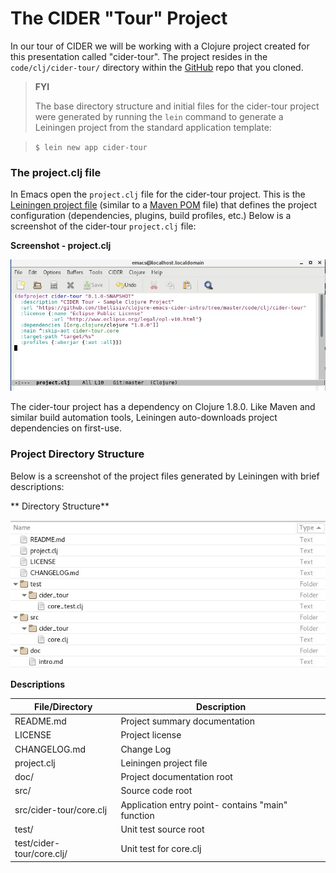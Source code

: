 # The CIDER "Tour" Project

In  our tour of CIDER we will be working with a Clojure project created for this presentation called "cider-tour". The project resides in the `code/clj/cider-tour/` directory within the [GitHub](https://github.com/tbellisiv/clojure-emacs-cider-intro) repo that you cloned.

> **FYI**
>
> The base directory structure and initial files for the cider-tour project were generated by running the `lein` command to generate a Leiningen project from the standard application template:

> `$ lein new app cider-tour`

### The project.clj file

In Emacs open the `project.clj` file for the cider-tour project. This is the [Leiningen project file](https://github.com/technomancy/leiningen/blob/stable/doc/TUTORIAL.md#projectclj) (similar to a [Maven POM](https://maven.apache.org/guides/introduction/introduction-to-the-pom.html) file) that defines the project configuration (dependencies, plugins, build profiles, etc.) Below is a screenshot of the cider-tour `project.clj` file:

**Screenshot - project.clj** 

![project.clj for cider-tour project](images/project_clj.jpg)

The cider-tour project has a dependency on Clojure 1.8.0. Like Maven and similar build automation tools, Leiningen auto-downloads project dependencies on first-use.

### Project Directory Structure

Below is a screenshot of the project files generated by Leiningen with brief descriptions:

** Directory Structure**

![Project Directory Structure](images/project_dir_tree.jpg)


**Descriptions**

| File/Directory | Description |
| --- | --- |
| README.md | Project summary documentation |
| LICENSE | Project license |
| CHANGELOG.md | Change Log |
| project.clj| Leiningen project file |
| doc/ | Project documentation root |
| src/ | Source code root |
| src/cider-tour/core.clj | Application entry point- contains "main" function |
| test/| Unit test source root |
| test/cider-tour/core.clj/| Unit test for core.clj |








